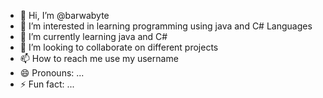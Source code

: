 - 👋 Hi, I’m @barwabyte
- 👀 I’m interested in learning programming using java and C# Languages
- 🌱 I’m currently learning java and C#
- 💞️ I’m looking to collaborate on different projects
- 📫 How to reach me use my username
- 😄 Pronouns: ...
- ⚡ Fun fact: ...

<!---
barwabyte/barwabyte is a ✨ special ✨ repository because its `README.md` (this file) appears on your GitHub profile.
You can click the Preview link to take a look at your changes.
--->
